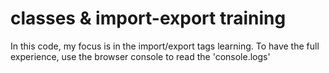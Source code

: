 # classes & import-export training

In this code, my focus is in the import/export tags learning.
To have the full experience, use the browser console to read the 'console.logs'
